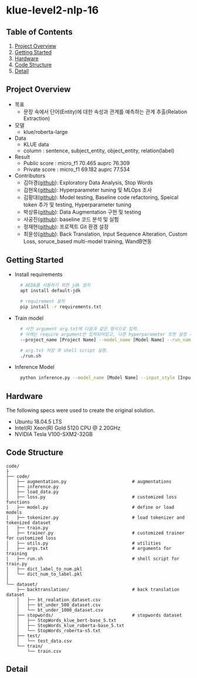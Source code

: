 # klue-level2-nlp-16

## Table of Contents
  1. [Project Overview](#Project-Overview)
  2. [Getting Started](#Getting-Started)
  3. [Hardware](#Hardware)
  3. [Code Structure](#Code-Structure)
  4. [Detail](#Detail)

## Project Overview
  * 목표
    - 문장 속에서 단어(Entity)에 대한 속성과 관계를 예측하는 관계 추출(Relation Extraction)
  * 모델
    - klue/roberta-large 
  * Data
    - KLUE data
    - column : sentence, subject_entity, object_entity, relation(label)
  * Result
    - Public score : micro_f1 70.465 auprc 76.309
    - Private score : micro_f1 69.182 auprc 77.534 
  * Contributors
    * 김아경([github](https://github.com/EP000)): Exploratory Data Analysis, Stop Words
    * 김현욱([github](https://github.com/powerwook)): Hyperparameter tuning 및 MLOps 조사
    * 김황대([github](https://github.com/kimhwangdae)): Model testing, Baseline code refactoring, Speical token 추가 및 testing, Hyperparameter tuning
    * 박상류([github](https://github.com/psrpsj)): Data Augmentation 구현 및 testing
    * 사공진([github](https://github.com/tkrhdwls)): baseline 코드 분석 및 실험
    * 정재현([github](https://github.com/JHyunJung)): 프로젝트 Git 환경 설정
    * 최윤성([github](https://github.com/choi-yunsung)): Back Translation, Input Sequence Alteration, Custom Loss, soruce_based multi-model training, WandB연동

## Getting Started
  * Install requirements
    ``` bash
      # AEDA를 사용하기 위한 jdk 설치
      apt install default-jdk
      
      # requirement 설치
      pip install -r requirements.txt 
    ```
  * Train model
    ``` bash
      # 사전 argument arg.txt에 다음과 같은 형식으로 입력.
      # 아래는 require argument만 입력되어있고, 다른 hyperparameter 또한 설정 가능.
      --project_name [Project Name] --model_name [Model Name] --run_name [Run Name] --input_style [Input style(baseline, relation_token, daum)]

      # arg.txt 저장 후 shell script 실행.
      ./run.sh
    ```
  * Inference Model
    ```bash
      python inference.py --model_name [Model Name] --input_style [Input style(baseline, relation_token, daum)]
    ```
## Hardware
The following specs were used to create the original solution.
- Ubuntu 18.04.5 LTS
- Intel(R) Xeon(R) Gold 5120 CPU @ 2.20GHz
- NVIDIA Tesla V100-SXM2-32GB

## Code Structure
```text
code/
├
├── code/                   
│   ├── augmentation.py                         # augmentations
│   ├── inference.py
│   ├── load_data.py
│   ├── loss.py                                 # customized loss functions
│   ├── model.py                                # define or load models
│   ├── tokenizer.py                            # load tokenizer and tokenized dataset
│   ├── train.py                    
│   ├── trainer.py                              # customized trainer for customized loss
│   ├── utils.py                                # utilities
│   ├── args.txt                                # arguments for training
│   ├── run.sh                                  # shell script for train.py
│   ├── dict_label_to_num.pkl
│   └── dict_num_to_label.pkl
│
└── dataset/                     
    ├── backtranslation/                        # back translation dataset
    │   ├── bt_realation_dataset.csv
    │   ├── bt_under_500_dataset.csv
    │   └── bt_under_1000_dataset.csv
    ├── stopwords/                              # stopwords dataset
    │   ├── StopWords_klue_bert-base_5.txt
    │   ├── StopWords_klue_roberta-base_5.txt
    │   └── StopWords_roberta-s5.txt
    ├── test/
    │   └── test_data.csv
    └── train/
        └── train.csv
```
## Detail


